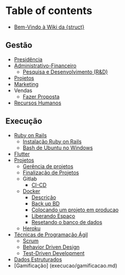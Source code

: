 # Table of contents

* [Bem-Vindo à Wiki da {struct}](README.md)

## Gestão

* [Presidência](gestao/presidencia.md)
* [Administrativo-Financeiro](gestao/administrativo-financeiro/README.md)
  * [Pesquisa e Desenvolvimento \(R&D\)](gestao/administrativo-financeiro/pesquisa-e-desenvolvimento.md)
* [Projetos](gestao/projetos.md)
* [Marketing](gestao/marketing.md)
* Vendas
  * [Fazer Proposta](gestao/Vendas/fazer-proposta.md)
* [Recursos Humanos](gestao/recursos-humanos.md)

## Execução

* [Ruby on Rails](execucao/ruby-on-rails/README.md)
  * [Instalação Ruby on Rails](execucao/ruby-on-rails/instalacao-ruby-on-rails.md)
  * [Bash de Ubuntu no Windows](execucao/ruby-on-rails/bash-de-ubuntu-no-windows.md)
* [Flutter](execucao/flutter.md)
* [Projetos](execucao/projetos/README.md)
  * [Gerência de projetos](execucao/projetos/gerencia.md)
  * [Finalização de Projetos](execucao/projetos/finalizacao.md)
  * Gitlab
    * [CI-CD](execucao/projetos/gitlab/ci-cd.md)
  * [Docker](execucao/projetos/docker/README.md)
    * [Descrição](execucao/projetos/docker/README.md)
    * [Back up BD](execucao/projetos/docker/backup-bd.md)
    * [Colocando um projeto em producao](execucao/projetos/docker/colocando-um-projeto-em-producao.md)
    * [Liberando Espaço](execucao/projetos/docker/liberando-espaço.md)
    * [Resetando o banco de dados](execucao/projetos/docker/resetando-o-banco-de-dados.md)
  * [Heroku](execucao/projetos/heroku.md)
* [Técnicas de Programação Ágil](execucao/tecnicas-de-programacao-agil/README.md)
  * [Scrum](execucao/tecnicas-de-programacao-agil/scrum.md)
  * [Behavior Driven Design](execucao/tecnicas-de-programacao-agil/behavior-driven-design.md)
  * [Test-Driven Development](execucao/tecnicas-de-programacao-agil/test-driven-development.md)
* [Dados Estruturados](execucao/dados-estruturados.md)
* [Gamificação] (execucao/gamificacao.md)
